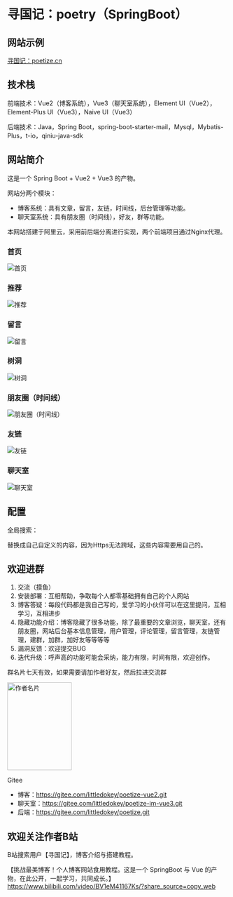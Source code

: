 # 寻国记：poetry（SpringBoot）

## 网站示例
[寻国记：poetize.cn](https://poetize.cn)

## 技术栈
前端技术：Vue2（博客系统），Vue3（聊天室系统），Element UI（Vue2），Element-Plus UI（Vue3），Naive UI（Vue3）

后端技术：Java，Spring Boot，spring-boot-starter-mail，Mysql，Mybatis-Plus，t-io，qiniu-java-sdk

## 网站简介
这是一个 Spring Boot + Vue2 + Vue3 的产物。

网站分两个模块：
- 博客系统：具有文章，留言，友链，时间线，后台管理等功能。
- 聊天室系统：具有朋友圈（时间线），好友，群等功能。

本网站搭建于阿里云，采用前后端分离进行实现，两个前端项目通过Nginx代理。

### 首页
![首页](首页.jpg)

### 推荐
![推荐](推荐.jpg)

### 留言
![留言](留言.jpg)

### 树洞
![树洞](树洞.jpg)

### 朋友圈（时间线）
![朋友圈（时间线）](朋友圈（时间线）.jpg)

### 友链
![友链](友链.jpg)

### 聊天室
![聊天室](聊天室.jpg)

## 配置
全局搜索：$$$$

替换成自己自定义的内容，因为Https无法跨域，这些内容需要用自己的。

## 欢迎进群
1. 交流（摸鱼）
2. 安装部署：互相帮助，争取每个人都零基础拥有自己的个人网站
3. 博客答疑：每段代码都是我自己写的，爱学习的小伙伴可以在这里提问，互相学习，互相进步
4. 隐藏功能介绍：博客隐藏了很多功能，除了最重要的文章浏览，聊天室，还有朋友圈，网站后台基本信息管理，用户管理，评论管理，留言管理，友链管理，建群，加群，加好友等等等等
5. 漏洞反馈：欢迎提交BUG
6. 迭代升级：呼声高的功能可能会采纳，能力有限，时间有限，欢迎创作。

群名片七天有效，如果需要请加作者好友，然后拉进交流群

<img src="https://github.com/aLittleDonkey/poetize-ui/blob/master/Sara.jpg" width="146.6" height="200" alt="作者名片"/>

Gitee
- 博客：https://gitee.com/littledokey/poetize-vue2.git
- 聊天室：https://gitee.com/littledokey/poetize-im-vue3.git
- 后端：https://gitee.com/littledokey/poetize.git

## 欢迎关注作者B站
B站搜索用户【寻国记】，博客介绍与搭建教程。

【挑战最美博客！个人博客网站食用教程。这是一个 SpringBoot 与 Vue 的产物，在此公开，一起学习，共同成长。】
https://www.bilibili.com/video/BV1eM41167Ks/?share_source=copy_web
